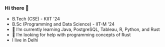 ### Hi there 👋
- B.Tech (CSE) - KIIT '24
- B.Sc (Programming and Data Science) - IIT-M '24
- 🌱 I’m currently learning Java, PostgreSQL, Tableau, R, Python, and Rust
- 🤔 I’m looking for help with programming concepts of Rust
- I live in Delhi

